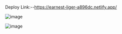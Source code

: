 Deploy Link:--https://earnest-liger-a896dc.netlify.app/

![image](https://user-images.githubusercontent.com/99814514/188284517-e0bf4882-0158-48af-9283-5e490bc9cbd2.png)

![image](https://user-images.githubusercontent.com/99814514/188284528-3b79f46c-fd7d-4f24-8679-9f3198bbef49.png)

